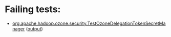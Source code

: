 # Failing tests: 

 * [org.apache.hadoop.ozone.security.TestOzoneDelegationTokenSecretManager](hadoop-ozone/ozone-manager/org.apache.hadoop.ozone.security.TestOzoneDelegationTokenSecretManager.txt) ([output](hadoop-ozone/ozone-manager/org.apache.hadoop.ozone.security.TestOzoneDelegationTokenSecretManager-output.txt))
